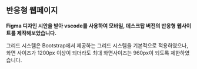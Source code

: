 ## 반응형 웹페이지


**Figma 디자인 시안을 받아 vscode를 사용하여 모바일, 데스크탑 버전의 반응형 웹사이트를 제작해보았습니다.**

그리드 시스템은 Bootstrap에서 제공하는 그리드 시스템을 기본적으로 적용하였으나,
화면 사이즈가 1200px 이상이 되더라도 최대 화면사이즈는 960px이 되도록 제한하였습니다.

